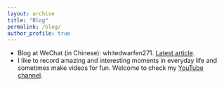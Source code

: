 ```yaml
---
layout: archive
title: "Blog"
permalink: /blog/
author_profile: true
---
```


 - Blog at WeChat (in Chinese): whitedwarfen271. [Latest article](https://mp.weixin.qq.com/s/Ph5SCWp9O1CEUu1Bfkpj2A).
 - I like to record amazing and interesting moments in everyday life and sometimes make videos for fun. Welcome to check my [YouTube channel](https://www.youtube.com/channel/UCxS6GfjmT4I_vSXB--rSC8g).
